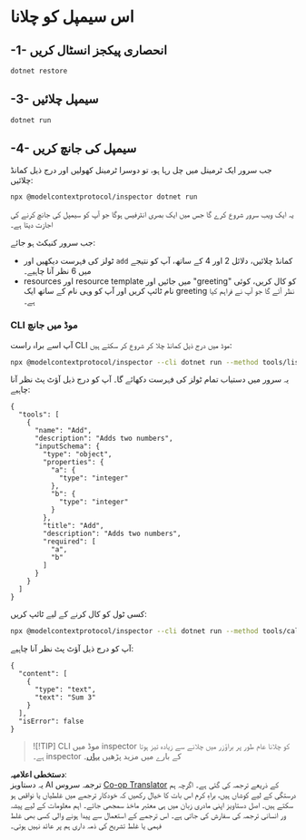 <!--
CO_OP_TRANSLATOR_METADATA:
{
  "original_hash": "1d6ed68c1dd1584c2d8eb599fa601c0b",
  "translation_date": "2025-06-18T05:49:23+00:00",
  "source_file": "03-GettingStarted/01-first-server/solution/dotnet/README.md",
  "language_code": "ur"
}
-->
# اس سیمپل کو چلانا

## -1- انحصاری پیکجز انسٹال کریں

```bash
dotnet restore
```

## -3- سیمپل چلائیں


```bash
dotnet run
```

## -4- سیمپل کی جانچ کریں

جب سرور ایک ٹرمینل میں چل رہا ہو، تو دوسرا ٹرمینل کھولیں اور درج ذیل کمانڈ چلائیں:

```bash
npx @modelcontextprotocol/inspector dotnet run
```

یہ ایک ویب سرور شروع کرے گا جس میں ایک بصری انٹرفیس ہوگا جو آپ کو سیمپل کی جانچ کرنے کی اجازت دیتا ہے۔

جب سرور کنیکٹ ہو جائے: 

- ٹولز کی فہرست دیکھیں اور `add` کمانڈ چلائیں، دلائل 2 اور 4 کے ساتھ، آپ کو نتیجے میں 6 نظر آنا چاہیے۔
- resources اور resource template میں جائیں اور "greeting" کو کال کریں، کوئی نام ٹائپ کریں اور آپ کو وہی نام کے ساتھ ایک greeting نظر آئے گا جو آپ نے فراہم کیا ہے۔

### CLI موڈ میں جانچ

آپ اسے براہ راست CLI موڈ میں درج ذیل کمانڈ چلا کر شروع کر سکتے ہیں:

```bash
npx @modelcontextprotocol/inspector --cli dotnet run --method tools/list
```

یہ سرور میں دستیاب تمام ٹولز کی فہرست دکھائے گا۔ آپ کو درج ذیل آؤٹ پٹ نظر آنا چاہیے:

```text
{
  "tools": [
    {
      "name": "Add",
      "description": "Adds two numbers",
      "inputSchema": {
        "type": "object",
        "properties": {
          "a": {
            "type": "integer"
          },
          "b": {
            "type": "integer"
          }
        },
        "title": "Add",
        "description": "Adds two numbers",
        "required": [
          "a",
          "b"
        ]
      }
    }
  ]
}
```

کسی ٹول کو کال کرنے کے لیے ٹائپ کریں:

```bash
npx @modelcontextprotocol/inspector --cli dotnet run --method tools/call --tool-name Add --tool-arg a=1 --tool-arg b=2
```

آپ کو درج ذیل آؤٹ پٹ نظر آنا چاہیے:

```text
{
  "content": [
    {
      "type": "text",
      "text": "Sum 3"
    }
  ],
  "isError": false
}
```

> ![!TIP]
> CLI موڈ میں inspector کو چلانا عام طور پر براؤزر میں چلانے سے زیادہ تیز ہوتا ہے۔
> inspector کے بارے میں مزید پڑھیں [یہاں](https://github.com/modelcontextprotocol/inspector)۔

**دستخطی اعلامیہ**:  
یہ دستاویز AI ترجمہ سروس [Co-op Translator](https://github.com/Azure/co-op-translator) کے ذریعے ترجمہ کی گئی ہے۔ اگرچہ ہم درستگی کے لیے کوشاں ہیں، براہِ کرم اس بات کا خیال رکھیں کہ خودکار ترجمے میں غلطیاں یا نواقص ہو سکتے ہیں۔ اصل دستاویز اپنی مادری زبان میں ہی معتبر ماخذ سمجھی جائے۔ اہم معلومات کے لیے پیشہ ور انسانی ترجمہ کی سفارش کی جاتی ہے۔ اس ترجمے کے استعمال سے پیدا ہونے والی کسی بھی غلط فہمی یا غلط تشریح کی ذمہ داری ہم پر عائد نہیں ہوتی۔